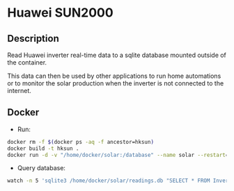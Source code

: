 
# Huawei SUN2000 

## Description

Read Huawei inverter real-time data to a sqlite database mounted outside of the container.

This data can then be used by other applications to run home automations or to monitor the solar production when the inverter is not connected to the internet.


## Docker 

* Run: 

```bash
docker rm -f $(docker ps -aq -f ancestor=hksun)
docker build -t hksun .
docker run -d -v "/home/docker/solar:/database" --name solar --restart=unless-stopped hksun
```

 * Query database:

```bash
watch -n 5 'sqlite3 /home/docker/solar/readings.db "SELECT * FROM Inverter ORDER BY Timestamp DESC LIMIT 10"'
```
